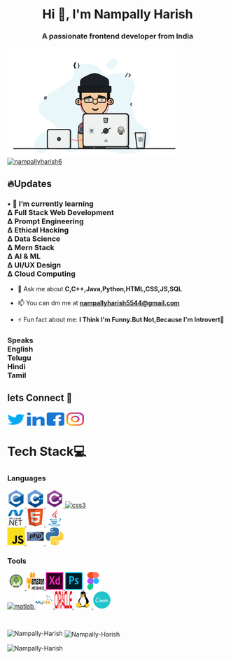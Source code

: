 <h1 align="center">Hi 👋, I'm Nampally Harish</h1>
<h3 align="center">A passionate frontend developer from India</h3>
<img align="left" alt="coding" width="400" src="coder.gif">
<p align="left"> <a href="https://twitter.com/nampallyharish6" target="blank"><img src="https://img.shields.io/twitter/follow/nampallyharish6?logo=twitter&style=for-the-badge" alt="nampallyharish6" /></a> </p>
<h2 align="left">🔥Updates</h2>
<h3>• 🌱 I’m currently learning
<br>∆ Full Stack Web Development
<br>∆ Prompt Engineering
<br>∆ Ethical Hacking
<br>∆ Data Science
<br>∆ Mern Stack
<br>∆ AI & ML
<br>∆ UI/UX Design
<br>∆ Cloud Computing</h3>

- 💬 Ask me about **C,C++,Java,Python,HTML,CSS,JS,SQL**

- 📫 You can dm me at **nampallyharish5544@gmail.com**

- ⚡ Fun fact about me: **I Think I'm Funny.But Not,Because I'm Introvert🤪**

<h3>Speaks
<br>English
<br>Telugu
<br>Hindi
<br>Tamil</h3>
<h2 align="left">lets Connect 🤝</h>
<p align="left">
<a href="https://twitter.com/nampallyharish6" target="blank"><img align="center" src="twitter.svg" alt="nampallyharish6" height="30" width="40" /></a>
<a href="https://linkedin.com/in/nampallyharish" target="blank"><img align="center" src="linkedin.svg" alt="nampallyharish" height="30" width="40" /></a>
<a href="https://www.facebook.com/nampallyharish143.L?mibextid=ZbWKwL" target="blank"><img align="center" src="facebook.svg" alt="nampally harish" height="30" width="40" /></a>
<a href="https://instagram.com/__divine__monster_" target="blank"><img align="center" src="instagram.svg" alt="__divine__monster_" height="30" width="40" /></a>
</p>
<h1 align="left">Tech Stack💻</h1>
<h3 align="left">Languages</h3>
<p align="left"><a href="https://www.cprogramming.com/" target="_blank" rel="noreferrer"> <img src="c.svg" alt="c" width="40" height="40"/> </a> 
  <a href="https://www.w3schools.com/cpp/" target="_blank" rel="noreferrer"> <img src="cplusplus.svg" alt="cplusplus" width="40" height="40"/> </a> 
  <a href="https://www.w3schools.com/cs/" target="_blank" rel="noreferrer"> <img src="csharp.svg" alt="csharp" width="40" height="40"/> </a>
  <a href="https://www.w3schools.com/css/" target="_blank" rel="noreferrer"> <img src="css-icon.svg" alt="css3" width="40" height="40"/> </a> </br>
  <a href="https://dotnet.microsoft.com/" target="_blank" rel="noreferrer"> <img src="microsoft-dot-net.svg" alt="dotnet" width="40" height="40"/> </a> 
  <a href="https://www.w3.org/html/" target="_blank" rel="noreferrer"> <img src="html.svg" alt="html5" width="40" height="40"/> </a>
  <a href="https://www.java.com" target="_blank" rel="noreferrer"> <img src="java.svg" alt="java" width="40" height="40"/> </a></br>
  <a href="https://developer.mozilla.org/en-US/docs/Web/JavaScript" target="_blank" rel="noreferrer"> <img src="javascript.svg" alt="javascript" width="40" height="40"/> </a>
  <a href="https://www.php.net" target="_blank" rel="noreferrer"> <img src="php.svg" alt="php" width="40" height="40"/> </a> 
  <a href="https://www.python.org" target="_blank" rel="noreferrer"> <img src="python.svg" alt="python" width="40" height="40"/> </a> </p>
<h3 align="left">Tools</h3>
<p align="left"> <a href="https://developer.android.com" target="_blank" rel="noreferrer"> <img src="android-studio.svg" alt="android" width="40" height="40"/> </a> 
 <a href="https://aws.amazon.com" target="_blank" rel="noreferrer"> <img src="amazon-web-services.svg" alt="aws" width="40" height="40"/> </a>
  <a href="https://www.adobe.com/products/xd.html" target="_blank" rel="noreferrer"> <img src="adobe-xd.svg" alt="xd" width="40" height="40"/> </a>
  <a href="https://www.photoshop.com/en" target="_blank" rel="noreferrer"> <img src="adobe-photoshop.svg" alt="photoshop" width="40" height="40"/> </a>
  <a href="https://www.figma.com/" target="_blank" rel="noreferrer"> <img src="figma.svg" alt="figma" width="40" height="40"/> </a> </br>
   <a href="https://www.mathworks.com/" target="_blank" rel="noreferrer"> <img src="https://upload.wikimedia.org/wikipedia/commons/2/21/Matlab_Logo.png" alt="matlab" width="40" height="40"/> </a>
<a href="https://www.mysql.com/" target="_blank" rel="noreferrer"> <img src="mysql.svg" alt="mysql" width="40" height="40"/> </a> 
  <a href="https://www.oracle.com/" target="_blank" rel="noreferrer"> <img src="oracle.svg" alt="oracle" width="40" height="40"/> </a>
  <a href="https://www.linux.org/" target="_blank" rel="noreferrer"> <img src="linux.svg" alt="linux" width="40" height="40"/> </a>
  <a href="https://www.canva.com/" target="_blank" rel="noreferrer"> <img src="canva.svg" alt="canva" width="40" height="40"/> </a>
</p>
</br> <p><img align="left" src="https://github-readme-stats.vercel.app/api/top-langs?username=nampallyharish4&show_icons=true&locale=en&layout=compact" alt="Nampally-Harish" /></p>

<p>&nbsp;<img align="center" src="https://github-readme-stats.vercel.app/api?username=nampallyharish4&show_icons=true&locale=en" alt="Nampally-Harish" /></p>

<p><img align="center" src="https://github-readme-streak-stats.herokuapp.com/?user=nampallyharish4&" alt="Nampally-Harish" /></p>
